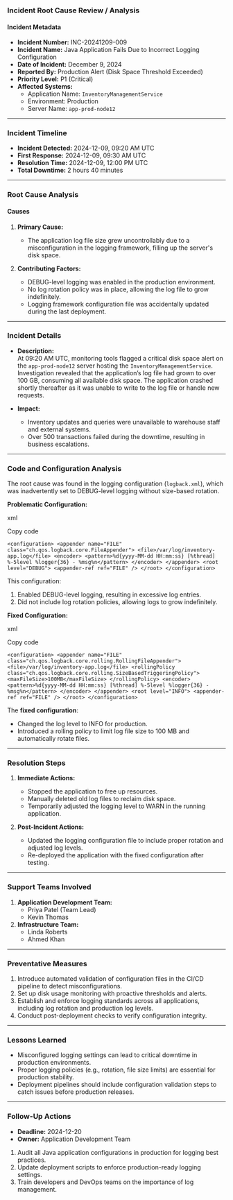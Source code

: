 ### **Incident Root Cause Review / Analysis**

#### **Incident Metadata**

-   **Incident Number:** INC-20241209-009
-   **Incident Name:** Java Application Fails Due to Incorrect Logging Configuration
-   **Date of Incident:** December 9, 2024
-   **Reported By:** Production Alert (Disk Space Threshold Exceeded)
-   **Priority Level:** P1 (Critical)
-   **Affected Systems:**
    -   Application Name: `InventoryManagementService`
    -   Environment: Production
    -   Server Name: `app-prod-node12`

----------

### **Incident Timeline**

-   **Incident Detected:** 2024-12-09, 09:20 AM UTC
-   **First Response:** 2024-12-09, 09:30 AM UTC
-   **Resolution Time:** 2024-12-09, 12:00 PM UTC
-   **Total Downtime:** 2 hours 40 minutes

----------

### **Root Cause Analysis**

#### **Causes**

1.  **Primary Cause:**
    
    -   The application log file size grew uncontrollably due to a misconfiguration in the logging framework, filling up the server's disk space.
2.  **Contributing Factors:**
    
    -   DEBUG-level logging was enabled in the production environment.
    -   No log rotation policy was in place, allowing the log file to grow indefinitely.
    -   Logging framework configuration file was accidentally updated during the last deployment.

----------

### **Incident Details**

-   **Description:**  
    At 09:20 AM UTC, monitoring tools flagged a critical disk space alert on the `app-prod-node12` server hosting the `InventoryManagementService`. Investigation revealed that the application’s log file had grown to over 100 GB, consuming all available disk space. The application crashed shortly thereafter as it was unable to write to the log file or handle new requests.
    
-   **Impact:**
    
    -   Inventory updates and queries were unavailable to warehouse staff and external systems.
    -   Over 500 transactions failed during the downtime, resulting in business escalations.

----------

### **Code and Configuration Analysis**

The root cause was found in the logging configuration (`logback.xml`), which was inadvertently set to DEBUG-level logging without size-based rotation.

**Problematic Configuration:**

xml

Copy code

`<configuration>
    <appender name="FILE" class="ch.qos.logback.core.FileAppender">
        <file>/var/log/inventory-app.log</file>
        <encoder>
            <pattern>%d{yyyy-MM-dd HH:mm:ss} [%thread] %-5level %logger{36} - %msg%n</pattern>
        </encoder>
    </appender>
    <root level="DEBUG">
        <appender-ref ref="FILE" />
    </root>
</configuration>` 

This configuration:

1.  Enabled DEBUG-level logging, resulting in excessive log entries.
2.  Did not include log rotation policies, allowing logs to grow indefinitely.

**Fixed Configuration:**

xml

Copy code

`<configuration>
    <appender name="FILE" class="ch.qos.logback.core.rolling.RollingFileAppender">
        <file>/var/log/inventory-app.log</file>
        <rollingPolicy class="ch.qos.logback.core.rolling.SizeBasedTriggeringPolicy">
            <maxFileSize>100MB</maxFileSize>
        </rollingPolicy>
        <encoder>
            <pattern>%d{yyyy-MM-dd HH:mm:ss} [%thread] %-5level %logger{36} - %msg%n</pattern>
        </encoder>
    </appender>
    <root level="INFO">
        <appender-ref ref="FILE" />
    </root>
</configuration>` 

The **fixed configuration**:

-   Changed the log level to INFO for production.
-   Introduced a rolling policy to limit log file size to 100 MB and automatically rotate files.

----------

### **Resolution Steps**

1.  **Immediate Actions:**
    
    -   Stopped the application to free up resources.
    -   Manually deleted old log files to reclaim disk space.
    -   Temporarily adjusted the logging level to WARN in the running application.
2.  **Post-Incident Actions:**
    
    -   Updated the logging configuration file to include proper rotation and adjusted log levels.
    -   Re-deployed the application with the fixed configuration after testing.

----------

### **Support Teams Involved**

1.  **Application Development Team:**
    -   Priya Patel (Team Lead)
    -   Kevin Thomas
2.  **Infrastructure Team:**
    -   Linda Roberts
    -   Ahmed Khan

----------

### **Preventative Measures**

1.  Introduce automated validation of configuration files in the CI/CD pipeline to detect misconfigurations.
2.  Set up disk usage monitoring with proactive thresholds and alerts.
3.  Establish and enforce logging standards across all applications, including log rotation and production log levels.
4.  Conduct post-deployment checks to verify configuration integrity.

----------

### **Lessons Learned**

-   Misconfigured logging settings can lead to critical downtime in production environments.
-   Proper logging policies (e.g., rotation, file size limits) are essential for production stability.
-   Deployment pipelines should include configuration validation steps to catch issues before production releases.

----------

### **Follow-Up Actions**

-   **Deadline:** 2024-12-20
-   **Owner:** Application Development Team

1.  Audit all Java application configurations in production for logging best practices.
2.  Update deployment scripts to enforce production-ready logging settings.
3.  Train developers and DevOps teams on the importance of log management.